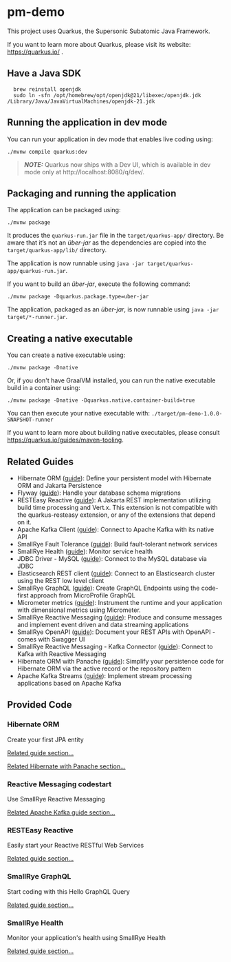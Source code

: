 # pm-demo

This project uses Quarkus, the Supersonic Subatomic Java Framework.

If you want to learn more about Quarkus, please visit its website: https://quarkus.io/ .

## Have a Java SDK

```shell script
  brew reinstall openjdk
  sudo ln -sfn /opt/homebrew/opt/openjdk@21/libexec/openjdk.jdk /Library/Java/JavaVirtualMachines/openjdk-21.jdk
``` 

## Running the application in dev mode

You can run your application in dev mode that enables live coding using:
```shell script
./mvnw compile quarkus:dev
```

> **_NOTE:_**  Quarkus now ships with a Dev UI, which is available in dev mode only at http://localhost:8080/q/dev/.

## Packaging and running the application

The application can be packaged using:
```shell script
./mvnw package
```
It produces the `quarkus-run.jar` file in the `target/quarkus-app/` directory.
Be aware that it’s not an _über-jar_ as the dependencies are copied into the `target/quarkus-app/lib/` directory.

The application is now runnable using `java -jar target/quarkus-app/quarkus-run.jar`.

If you want to build an _über-jar_, execute the following command:
```shell script
./mvnw package -Dquarkus.package.type=uber-jar
```

The application, packaged as an _über-jar_, is now runnable using `java -jar target/*-runner.jar`.

## Creating a native executable

You can create a native executable using: 
```shell script
./mvnw package -Dnative
```

Or, if you don't have GraalVM installed, you can run the native executable build in a container using: 
```shell script
./mvnw package -Dnative -Dquarkus.native.container-build=true
```

You can then execute your native executable with: `./target/pm-demo-1.0.0-SNAPSHOT-runner`

If you want to learn more about building native executables, please consult https://quarkus.io/guides/maven-tooling.

## Related Guides

- Hibernate ORM ([guide](https://quarkus.io/guides/hibernate-orm)): Define your persistent model with Hibernate ORM and Jakarta Persistence
- Flyway ([guide](https://quarkus.io/guides/flyway)): Handle your database schema migrations
- RESTEasy Reactive ([guide](https://quarkus.io/guides/resteasy-reactive)): A Jakarta REST implementation utilizing build time processing and Vert.x. This extension is not compatible with the quarkus-resteasy extension, or any of the extensions that depend on it.
- Apache Kafka Client ([guide](https://quarkus.io/guides/kafka)): Connect to Apache Kafka with its native API
- SmallRye Fault Tolerance ([guide](https://quarkus.io/guides/smallrye-fault-tolerance)): Build fault-tolerant network services
- SmallRye Health ([guide](https://quarkus.io/guides/smallrye-health)): Monitor service health
- JDBC Driver - MySQL ([guide](https://quarkus.io/guides/datasource)): Connect to the MySQL database via JDBC
- Elasticsearch REST client ([guide](https://quarkus.io/guides/elasticsearch)): Connect to an Elasticsearch cluster using the REST low level client
- SmallRye GraphQL ([guide](https://quarkus.io/guides/smallrye-graphql)): Create GraphQL Endpoints using the code-first approach from MicroProfile GraphQL
- Micrometer metrics ([guide](https://quarkus.io/guides/micrometer)): Instrument the runtime and your application with dimensional metrics using Micrometer.
- SmallRye Reactive Messaging ([guide](https://quarkus.io/guides/reactive-messaging)): Produce and consume messages and implement event driven and data streaming applications
- SmallRye OpenAPI ([guide](https://quarkus.io/guides/openapi-swaggerui)): Document your REST APIs with OpenAPI - comes with Swagger UI
- SmallRye Reactive Messaging - Kafka Connector ([guide](https://quarkus.io/guides/kafka-reactive-getting-started)): Connect to Kafka with Reactive Messaging
- Hibernate ORM with Panache ([guide](https://quarkus.io/guides/hibernate-orm-panache)): Simplify your persistence code for Hibernate ORM via the active record or the repository pattern
- Apache Kafka Streams ([guide](https://quarkus.io/guides/kafka-streams)): Implement stream processing applications based on Apache Kafka

## Provided Code

### Hibernate ORM

Create your first JPA entity

[Related guide section...](https://quarkus.io/guides/hibernate-orm)

[Related Hibernate with Panache section...](https://quarkus.io/guides/hibernate-orm-panache)


### Reactive Messaging codestart

Use SmallRye Reactive Messaging

[Related Apache Kafka guide section...](https://quarkus.io/guides/kafka-reactive-getting-started)


### RESTEasy Reactive

Easily start your Reactive RESTful Web Services

[Related guide section...](https://quarkus.io/guides/getting-started-reactive#reactive-jax-rs-resources)

### SmallRye GraphQL

Start coding with this Hello GraphQL Query

[Related guide section...](https://quarkus.io/guides/smallrye-graphql)

### SmallRye Health

Monitor your application's health using SmallRye Health

[Related guide section...](https://quarkus.io/guides/smallrye-health)
